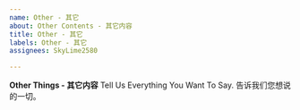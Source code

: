 ```yaml
---
name: Other - 其它
about: Other Contents - 其它内容
title: Other - 其它
labels: Other - 其它
assignees: SkyLime2580

---
```


**Other Things - 其它内容**
Tell Us Everything You Want To Say.
告诉我们您想说的一切。
